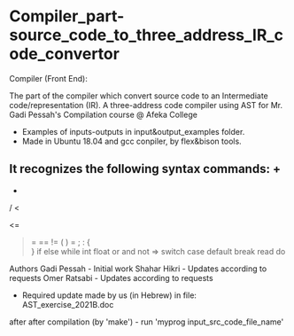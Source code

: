 # Compiler_part-source_code_to_three_address_IR_code_convertor
Compiler (Front End):

The part of the compiler which convert source code to an Intermediate code/representation (IR).
A three-address code compiler using AST for Mr.
Gadi Pessah's Compilation course @ Afeka College

* Examples of inputs-outputs in input&output_examples folder.
* Made in Ubuntu 18.04 and gcc conpiler, by flex&bison tools.

It recognizes the following syntax commands:
+
-
*
/
<
>
<=
>=
==
!=
(
)
=
;
:
{    
}
if
else
while
int
float
or
and
not
=>
switch
case
default
break
read
do



Authors
Gadi Pessah - Initial work
Shahar Hikri - Updates according to requests
Omer Ratsabi - Updates according to requests

* Required update made by us (in Hebrew) in file: AST_exercise_2021B.doc

after after compilation (by 'make') - run 'myprog input_src_code_file_name'
